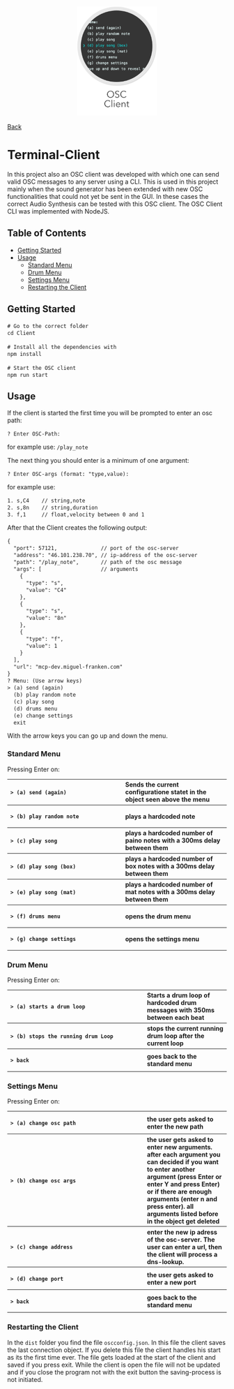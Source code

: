 <div align="center">
    <img src="images/client.png" alt="client" height="250px">
</div>

[Back](../README.md)

# Terminal-Client
In this project also an OSC client was developed with which one can send valid OSC messages to any server using a CLI.
This is used in this project mainly when the sound generator has been extended with new OSC functionalities that could not yet be sent in the GUI.
In these cases the correct Audio Synthesis can be tested with this OSC client.
The OSC Client CLI was implemented with NodeJS.

## Table of Contents
- [Getting Started](#getting-started)
- [Usage](#usage)
  * [Standard Menu](#standard-menu)
  * [Drum Menu](#drum-menu)
  * [Settings Menu](#settings-menu)
  * [Restarting the Client](#restarting-the-client)
  

## Getting Started

```
# Go to the correct folder
cd Client

# Install all the dependencies with
npm install

# Start the OSC client
npm run start
```

## Usage
If the client is started the first time you will be prompted to 
enter an osc path:
```
? Enter OSC-Path:  
```
for example use: `/play_note`

The next thing you should enter is a minimum of one argument:
```
? Enter OSC-args (format: "type,value):
```
for example use: 
```
1. s,C4    // string,note
2. s,8n    // string,duration 
3. f,1     // float,velocity between 0 and 1
```

After that the Client creates the following output:
```
{
  "port": 57121,              // port of the osc-server
  "address": "46.101.238.70", // ip-address of the osc-server
  "path": "/play_note",       // path of the osc message
  "args": [                   // arguments
    {
      "type": "s",
      "value": "C4"
    },
    {
      "type": "s",
      "value": "8n"
    },
    {
      "type": "f",
      "value": 1
    }
  ],
  "url": "mcp-dev.miguel-franken.com"
}
? Menu: (Use arrow keys)
> (a) send (again)
  (b) play random note
  (c) play song
  (d) drums menu
  (e) change settings
  exit
```

With the arrow keys you can go up and down the menu.

### Standard Menu

Pressing Enter on:
<table style="width:100%;text-align:left;">
<tr>
<th style="min-width:250px;">

```
> (a) send (again)
```
</th>
<th>Sends the current configuratione statet in the object seen above the menu</th></tr><tr><th>

```
> (b) play random note
```
</th><th>plays a hardcoded note</th></tr>
<tr><th>

```
> (c) play song
```
</th><th>plays a hardcoded number of paino notes with a 300ms delay between them</th></tr>
<tr><th>

```
> (d) play song (box)
```
</th><th>plays a hardcoded number of box notes with a 300ms delay between them</th></tr>
<tr><th>

```
> (e) play song (mat)
```
</th><th>plays a hardcoded number of mat notes with a 300ms delay between them</th></tr>
<tr><th>

```
> (f) drums menu
```
</th><th>opens the drum menu</th></tr>
<tr><th>

```
> (g) change settings
```
</th><th>opens the settings menu</th></tr>
</table>

### Drum Menu
Pressing Enter on:
<table style="width:100%;text-align:left;">
<tr>
<th style="min-width:300px;">

```
> (a) starts a drum loop 
```
</th>
<th>Starts a drum loop of hardcoded drum messages with 350ms between each beat</th></tr><tr><th>

```
> (b) stops the running drum Loop
```
</th><th>stops the current running drum loop after the current loop</th></tr>
<tr><th>

```
> back
```
</th><th>goes back to the standard menu</th></tr>
</table>

### Settings Menu
Pressing Enter on:
<table style="width:100%;text-align:left;">
<tr>
<th style="min-width:300px;">

```
> (a) change osc path 
```
</th>
<th>the user gets asked to enter the new path</th></tr><tr><th>

```
> (b) change osc args
```
</th><th>the user gets asked to enter new arguments. after each argument you can decided if you want to enter another argument (press Enter or enter Y and press Enter) or if there are enough arguments (enter n and press enter). all arguments listed before in the object get deleted</th></tr>
<tr><th>

```
> (c) change address
```
</th><th>enter the new ip adress of the osc-server. The user can enter a url, then the client will process a dns-lookup.</th></tr>
<tr><th>

```
> (d) change port
```
</th><th>the user gets asked to enter a new port</th></tr>
<tr><th>

```
> back
```
</th><th>goes back to the standard menu</th></tr>
</table>


### Restarting the Client
In the `dist` folder you find the file `oscconfig.json`.
In this file the client saves the last connection object.
If you delete this file the client handles his start as its the first time ever.
The file gets loaded at the start of the client and saved if you press exit.
While the client is open the file will not be updated and if you close the program
not with the exit button the saving-process is not initiated.

